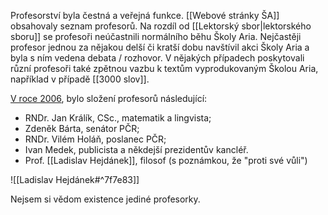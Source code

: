 Profesorství byla čestná a veřejná funkce. [[Webové stránky ŠA]] obsahovaly seznam profesorů. Na rozdíl od [[Lektorský sbor|lektorského sboru]] se profesoři neúčastnili normálního běhu Školy Aria. Nejčastěji profesor jednou za nějakou delší či kratší dobu navštívil akci Školy Aria a byla s ním vedena debata / rozhovor. V nějakých případech poskytovali různí profesoři také zpětnou vazbu k textům vyprodukovaným Školou Aria, například v případě [[3000 slov]].

[V roce 2006](https://web.archive.org/web/20060414065603/http://ario.info:80/), bylo složení profesorů následující:  
- RNDr. Jan Králík, CSc., matematik a lingvista; 
- Zdeněk Bárta, senátor PČR; 
 - RNDr. Vilém Holáň, poslanec PČR; 
 - Ivan Medek, publicista a někdejší prezidentův kancléř. 
- Prof. [[Ladislav Hejdánek]], filosof (s poznámkou, že "proti své vůli")

![[Ladislav Hejdánek#^7f7e83]]

Nejsem si vědom existence jediné profesorky.